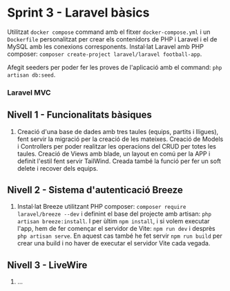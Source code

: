 # Sprint 3 - Laravel bàsics
Utilitzat `docker compose` command amb el fitxer `docker-compose.yml` i un `Dockerfile` personalitzat per crear els contenidors de PHP i Laravel i el de MySQL amb les conexions corresponents. Instal·lat Laravel amb PHP composer: `composer create-project laravel/laravel football-app`.

Afegit seeders per poder fer les proves de l'aplicació amb el command: `php artisan db:seed`.

### Laravel MVC
## Nivell 1 - Funcionalitats bàsiques
1) Creació d'una base de dades amb tres taules (equips, partits i lligues), fent servir la migració per la creació de les mateixes. Creació de Models i Controllers per poder realitzar les operacions del CRUD per totes les taules. Creació de Views amb blade, un layout en comú per la APP i definit l'estil fent servir TailWind. Creada també la funció per fer un soft delete i recover dels equips.

## Nivell 2 - Sistema d'autenticació Breeze
1) Instal·lat Breeze utilitzant PHP composer: `composer require laravel/breeze --dev` i definint el base del projecte amb artisan: `php artisan breeze:install`. I per ùltim `npm install`, i si volem executar l'app, hem de fer començar el servidor de Vite: `npm run dev` i desprès `php artisan serve`. En aquest cas també he fet servir `npm run build` per crear una build i no haver de executar el servidor Vite cada vegada.

## Nivell 3 - LiveWire
1) ...